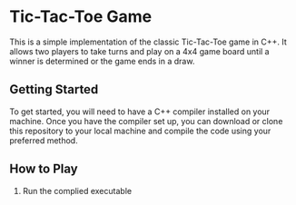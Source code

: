 # Tic-Tac-Toe Game

This is a simple implementation of the classic Tic-Tac-Toe game in C++. It allows two players to take turns and play on a 4x4 game board until a winner is determined or the game ends in a draw.

## Getting Started
To get started, you will need to have a C++ compiler installed on your machine. Once you have the compiler set up, you can download or clone this repository to your local machine and compile the code using your preferred method.

## How to Play
1. Run the complied executable
